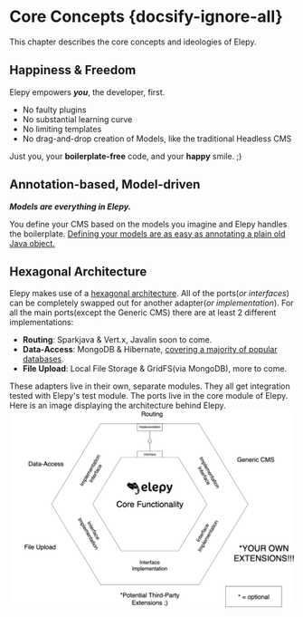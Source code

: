 # Core Concepts {docsify-ignore-all}

This chapter describes the core concepts and ideologies of Elepy.

## Happiness & Freedom
Elepy empowers ___you___, the developer, first. 

- No faulty plugins
- No substantial learning curve 
- No limiting templates
- No drag-and-drop creation of Models, like the traditional Headless CMS

Just you, your __boilerplate-free__ code, and your __happy__ smile. ;)

## Annotation-based, Model-driven
___Models are everything in Elepy.___

You define your CMS based on the models you imagine and Elepy handles the boilerplate. [Defining your models are as easy as annotating a plain old Java object.](/getting-started.md)

## Hexagonal Architecture
Elepy makes use of a [hexagonal architecture](https://dzone.com/articles/hexagonal-architecture-what-is-it-and-how-does-it).
All of the ports(_or interfaces_) can be completely swapped out for another adapter(_or implementation_).
For all the main ports(except the Generic CMS) there are at least 2 different implementations:
- __Routing__: Sparkjava & Vert.x, Javalin soon to come.
- __Data-Access__: MongoDB & Hibernate, [covering a majority of popular databases](https://db-engines.com/en/ranking).
- __File Upload__: Local File Storage & GridFS(via MongoDB), more to come.

These adapters live in their own, separate modules. They all get integration tested with Elepy's test module. The ports live in the core module of Elepy.
Here is an image displaying the architecture behind Elepy.
![Hex](../images/architecture.png)

